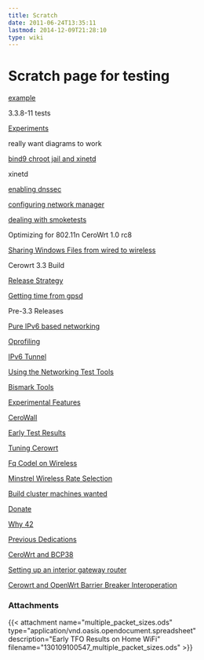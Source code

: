 ```yaml
---
title: Scratch
date: 2011-06-24T13:35:11
lastmod: 2014-12-09T21:28:10
type: wiki
---
```

Scratch page for testing
========================

[example](Example.md)

<link>3.3.8-11 tests</link>

[Experiments](Experiments.md)

really want diagrams to work

[bind9 chroot jail and xinetd](Bind9_chroot_jail_and_xinetd.md)

<link>xinetd</link>

[enabling dnssec](Enabling_dnssec.md)

[configuring network manager](Configuring_network_manager.md)

[dealing with smoketests](Dealing_with_smoketests.md)

<link>Optimizing for 802.11n</link>

<link>CeroWrt 1.0 rc8</link>

[Sharing Windows Files from wired to wireless](Sharing_Windows_Files_from_wired_to_wireless.md)

<link>Cerowrt 3.3 Build</link>

[Release Strategy](Release_Strategy.md)

[Getting time from gpsd](Getting_time_from_gpsd.md)

<link>Pre-3.3 Releases</link>

[Pure IPv6 based networking](Pure_IPv6_based_networking.md)

[Oprofiling](Oprofiling.md)

[IPv6 Tunnel](IPv6_Tunnel.md)

[Using the Networking Test Tools](Using_the_Networking_Test_Tools.md)

[Bismark Tools](Bismark_Tools.md)

[Experimental Features](Experimental_Features.md)

[CeroWall](CeroWall.md)

[Early Test Results](Early_Test_Results.md)

[Tuning Cerowrt](Tuning_Cerowrt.md)

[Fq Codel on Wireless](Fq_Codel_on_Wireless.md)

[Minstrel Wireless Rate Selection](Minstrel_Wireless_Rate_Selection.md)

[Build cluster machines wanted](Build_cluster_machines_wanted.md)

[Donate](Donate.md)

[Why 42](Why_42.md)

[Previous Dedications](Previous_Dedications.md)

[CeroWrt and BCP38](CeroWrt_and_BCP38.md)

[Setting up an interior gateway router](Setting_up_an_interior_gateway_router.md)

[Cerowrt and OpenWrt Barrier Breaker Interoperation](Cerowrt_and_OpenWrt_Barrier_Breaker_Interoperation.md)

### Attachments
{{< attachment name="multiple_packet_sizes.ods" type="application/vnd.oasis.opendocument.spreadsheet" description="Early TFO Results on Home WiFi" filename="130109100547_multiple_packet_sizes.ods" >}}
